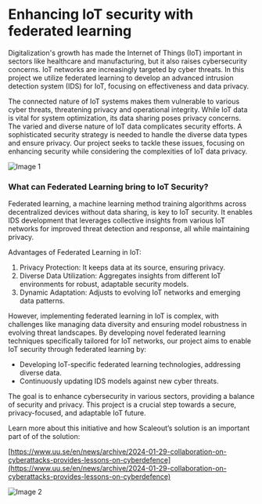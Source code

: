 ﻿# Enhancing IoT security with federated learning

Digitalization's growth has made the Internet of Things (IoT) important in sectors like healthcare and manufacturing, but it also raises cybersecurity concerns. IoT networks are increasingly targeted by cyber threats. In this project we utilize federated learning to develop an advanced intrusion detection system (IDS) for IoT, focusing on effectiveness and data privacy.

The connected nature of IoT systems makes them vulnerable to various cyber threats, threatening privacy and operational integrity. While IoT data is vital for system optimization, its data sharing poses privacy concerns. The varied and diverse nature of IoT data complicates security efforts. A sophisticated security strategy is needed to handle the diverse data types and ensure privacy. Our project seeks to tackle these issues, focusing on enhancing security while considering the complexities of IoT data privacy.

![Image 1](https://cdn.prod.website-files.com/65b2c538561625e62bd16a2a/65c0ff3609a951ab0c7214de_vs0EeiIom1fw8yIiSE959sL3vPtBImXduOBn0xWYAmEsCiyZ5mohN3S1I7gtmtPTFBcpvAozqQmNkV8DOgzyklDs3osNlKeuX286sGGuHH6n-pKIw71THsz7eJcW8RJQPIl1k53em99NXc7p2aqOe8g.png)

### What can Federated Learning bring to IoT Security?

Federated learning, a machine learning method training algorithms across decentralized devices without data sharing, is key to IoT security. It enables IDS development that leverages collective insights from various IoT networks for improved threat detection and response, all while maintaining privacy.

Advantages of Federated Learning in IoT:

1.  Privacy Protection: It keeps data at its source, ensuring privacy.
2.  Diverse Data Utilization: Aggregates insights from different IoT environments for robust, adaptable security models.
3.  Dynamic Adaptation: Adjusts to evolving IoT networks and emerging data patterns.

However, implementing federated learning in IoT is complex, with challenges like managing data diversity and ensuring model robustness in evolving threat landscapes. By developing novel federated learning techniques specifically tailored for IoT networks, our project aims to enable IoT security through federated learning by:

*   Developing IoT-specific federated learning technologies, addressing diverse data.
*   Continuously updating IDS models against new cyber threats.

The goal is to enhance cybersecurity in various sectors, providing a balance of security and privacy. This project is a crucial step towards a secure, privacy-focused, and adaptable IoT future.

Learn more about this initiative and how Scaleout’s solution is an important part of of the solution:

[https://www.uu.se/en/news/archive/2024-01-29-collaboration-on-cyberattacks-provides-lessons-on-cyberdefence](https://www.uu.se/en/news/archive/2024-01-29-collaboration-on-cyberattacks-provides-lessons-on-cyberdefence)
‍

![Image 2](https://cdn.prod.website-files.com/65b2c538561625e62bd16a2a/65c0ff3603d5d750958f4f10_f4xqxxwLsHDi0S5mYIZOyoavAhP0VXWh9Qjr_cLuHaudwsyVUxP_8_3Hwm4HCuGNlnLmJ0qgX45SsKP5oEa7WmQc7sIefpUiw74UTd6OkpVSh41gF_UYCnq1nvSfBNdruPsYvC0kYrVJKIaOaiqg7lE.png)

‍
